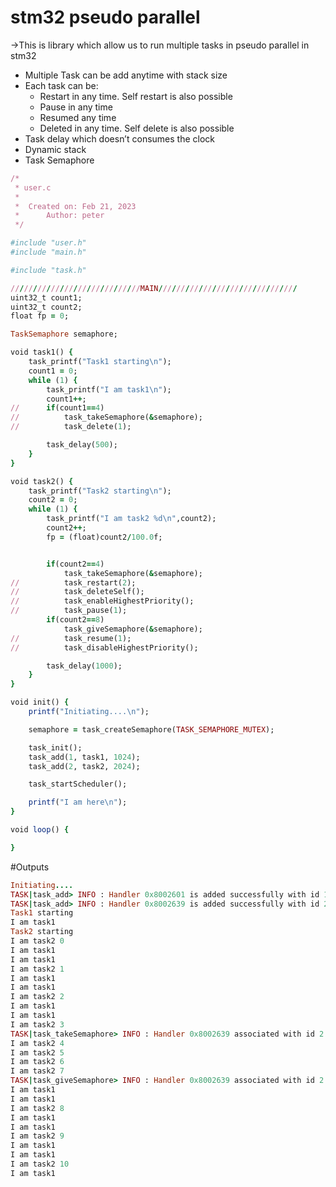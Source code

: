 # stm32 pseudo parallel  
→This is library which allow us to run multiple tasks in pseudo parallel in stm32  
- Multiple Task can be add anytime with stack size
- Each task can be:
    - Restart in any time. Self restart is also possible
    - Pause in any time
    - Resumed any time
    - Deleted in any time. Self delete is also possible
- Task delay which doesn’t consumes the clock
- Dynamic stack
- Task Semaphore  
```rb
/*
 * user.c
 *
 *  Created on: Feb 21, 2023
 *      Author: peter
 */

#include "user.h"
#include "main.h"

#include "task.h"

/////////////////////////////MAIN///////////////////////////////
uint32_t count1;
uint32_t count2;
float fp = 0;

TaskSemaphore semaphore;

void task1() {
	task_printf("Task1 starting\n");
	count1 = 0;
	while (1) {
		task_printf("I am task1\n");
		count1++;
//		if(count1==4)
//			task_takeSemaphore(&semaphore);
//			task_delete(1);

		task_delay(500);
	}
}

void task2() {
	task_printf("Task2 starting\n");
	count2 = 0;
	while (1) {
		task_printf("I am task2 %d\n",count2);
		count2++;
		fp = (float)count2/100.0f;


		if(count2==4)
			task_takeSemaphore(&semaphore);
//			task_restart(2);
//			task_deleteSelf();
//			task_enableHighestPriority();
//			task_pause(1);
		if(count2==8)
			task_giveSemaphore(&semaphore);
//			task_resume(1);
//			task_disableHighestPriority();

		task_delay(1000);
	}
}

void init() {
	printf("Initiating....\n");

	semaphore = task_createSemaphore(TASK_SEMAPHORE_MUTEX);

	task_init();
	task_add(1, task1, 1024);
	task_add(2, task2, 2024);

	task_startScheduler();

	printf("I am here\n");
}

void loop() {

}
```
#Outputs
```rb
Initiating....
TASK|task_add> INFO : Handler 0x8002601 is added successfully with id 1.
TASK|task_add> INFO : Handler 0x8002639 is added successfully with id 2.
Task1 starting
I am task1
Task2 starting
I am task2 0
I am task1
I am task1
I am task2 1
I am task1
I am task1
I am task2 2
I am task1
I am task1
I am task2 3
TASK|task_takeSemaphore> INFO : Handler 0x8002639 associated with id 2 took semaphore.
I am task2 4
I am task2 5
I am task2 6
I am task2 7
TASK|task_giveSemaphore> INFO : Handler 0x8002639 associated with id 2 gave semaphore of handler 0x8002639.
I am task1
I am task1
I am task2 8
I am task1
I am task1
I am task2 9
I am task1
I am task1
I am task2 10
I am task1
```
